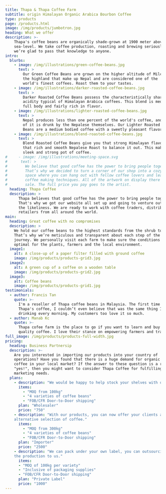 ```yaml
---
title: Thapa & Thapa Coffee Farm
subtitle: origin Himalayan Organic Arabica Bourbon Coffee
type: products
page: /products.html
image: /img/products/jumbotron.jpg
heading: What we offer
description: >-
    Thapa's coffee beans are organically shade-grown at 1900 meter above the
    sea-level. We take coffee production, roasting and brewing seriously and
    we’re glad to pass that knowledge to anyone.
intro:
  blurbs:
    - image: /img/illustrations/green-coffee-beans.jpg
      text: >
        Our Green Coffee Beans are grown on the higher altitude of Milche, one of
        the highland that make up Nepal and are considered one of the
        world's finest coffees. Roast them to your tastes.
    - image: /img/illustrations/darker-roasted-coffee-beans.jpg
      text: >
        Darker Roasted Coffee Beans possess the characteristically sharp, winey
        acidity typical of Himalayan Arabica coffees. This blend is medium to
        full body and fairly rich in flavor.
    - image: /img/illustrations/lighter-roasted-coffee-beans.jpg
      text: >
        Nepal produces less than one percent of the world's coffee, and most
        of it is drunk by the Nepalese themselves. Our Lighter Roasted Coffee
        Beans are a medium bodied coffee with a sweetly pleasant flavor.
    - image: /img/illustrations/blend-roasted-coffee-beans.jpg
      text: >
        Blend Roasted Coffee Beans give you that strong Himalayan flavor with
        that rich and smooth Nepalese Roast to balance it out. This makes for a
        sleek and strong pot of coffee.
#     - image: /img/illustrations/meeting-space.svg
#      text: >
#        We believe that good coffee has the power to bring people together.
#        That’s why we decided to turn a corner of our shop into a cozy meeting
#        space where you can hang out with fellow coffee lovers and learn about
#        coffee making techniques. All of the artwork on display there is for
#        sale. The full price you pay goes to the artist.
  heading: Thapa Coffee
  description: >
      Thapa believes that good coffee has the power to bring people together.
      That's why we got our website all set up and going to venture out to meet
      the likeliness. We are ready to work with coffee traders, distributors,
      retailers from all around the world.
main:
  heading: Great coffee with no compromises
  description: >
    We hold our coffee beans to the highest standards from the shrub to the cup.
    That’s why we’re meticulous and transparent about each step of the coffee’s
    journey. We personally visit each farm to make sure the conditions are
    optimal for the plants, farmers and the local environment.
  image1:
    alt: A close-up of a paper filter filled with ground coffee
    image: /img/products/products-grid3.jpg
  image2:
    alt: A green cup of a coffee on a wooden table
    image: /img/products/products-grid2.jpg
  image3:
    alt: Coffee beans
    image: /img/products/products-grid1.jpg
testimonials:
  - author: Francis Tan
    quote: >-
      I'm a reseller of Thapa coffee beans in Malaysia. The first time I tried
      Thapa's coffee, I couldn’t even believe that was the same thing I’ve been
      drinking every morning. My customers too love it so much.
  - author: Manab Kc
    quote: >-
      Thapa cofee farm is the place to go if you want to learn and buy the best
      quality coffee. I love their stance on empowering farmers and transparency.
full_image: /img/products/products-full-width.jpg
pricing:
  heading: Business Partnersip
  description: >-
    Are you interested in importing our products into your country of
    operations? Have you found that there is a huge demand for organic
    coffee in your local market? If the answer to these question is a resounding
    "yes!", then you might want to consider Thapa Coffee for fulfilling your
    marketing needs.
  plans:
    - description: "We would be happy to help stock your shelves with our products."
      items:
        - "MOQ from 100kg"
        - "4 varieties of coffee beans"
        - "FOB/CFR Door-to-Door shipping"
      plan: "Wholesaler"
      price: "750"
    - description: "With our products, you can now offer your clients a new
    alternative selection of coffee."
      items:
        - "MOQ from 300kg"
        - "4 varieties of coffee beans"
        - "FOB/CFR Door-to-Door shipping"
      plan: "Importer"
      price: "2500"
    - description: "We can pack under your own label, you can outsourcing
    the production to us."
      items:
      - "MOQ of 100kg per variety"
      - "Inclusive of packaging supplies"
      - "FOB/CFR Door-to-Door shipping"
      plan: "Private Label"
      price: "1000"
---
```


